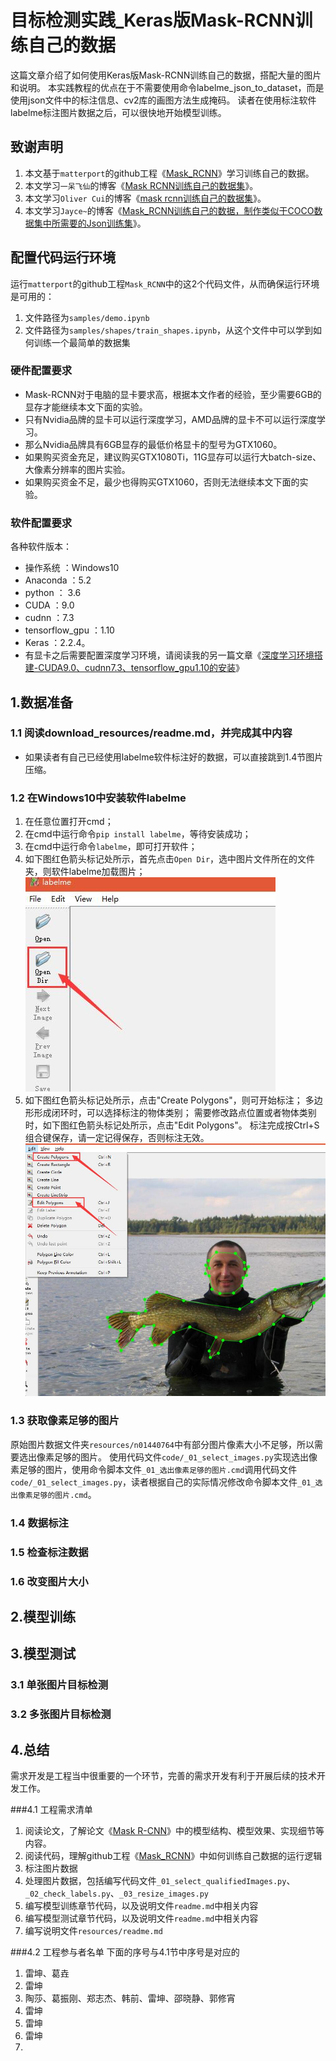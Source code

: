 # 目标检测实践_Keras版Mask-RCNN训练自己的数据
这篇文章介绍了如何使用Keras版Mask-RCNN训练自己的数据，搭配大量的图片和说明。
本实践教程的优点在于不需要使用命令labelme_json_to_dataset，而是使用json文件中的标注信息、cv2库的画图方法生成掩码。
读者在使用标注软件labelme标注图片数据之后，可以很快地开始模型训练。

## 致谢声明
1. 本文基于`matterport`的github工程《[Mask_RCNN](https://github.com/matterport/Mask_RCNN )》学习训练自己的数据。
2. 本文学习`一呆飞仙`的博客《[Mask RCNN训练自己的数据集](https://blog.csdn.net/l297969586/article/details/79140840 )》。
3. 本文学习`Oliver Cui`的博客《[mask rcnn训练自己的数据集](https://blog.csdn.net/qq_29462849/article/details/81037343 )》。
4. 本文学习`Jayce~`的博客《[Mask_RCNN训练自己的数据，制作类似于COCO数据集中所需要的Json训练集](https://blog.csdn.net/qq_15969343/article/details/80167215 )》。

## 配置代码运行环境
运行`matterport`的github工程`Mask_RCNN`中的这2个代码文件，从而确保运行环境是可用的：
1. 文件路径为`samples/demo.ipynb`
2. 文件路径为`samples/shapes/train_shapes.ipynb`，从这个文件中可以学到如何训练一个最简单的数据集
### 硬件配置要求
* Mask-RCNN对于电脑的显卡要求高，根据本文作者的经验，至少需要6GB的显存才能继续本文下面的实验。
* 只有Nvidia品牌的显卡可以运行深度学习，AMD品牌的显卡不可以运行深度学习。
* 那么Nvidia品牌具有6GB显存的最低价格显卡的型号为GTX1060。
* 如果购买资金充足，建议购买GTX1080Ti，11G显存可以运行大batch-size、大像素分辨率的图片实验。
* 如果购买资金不足，最少也得购买GTX1060，否则无法继续本文下面的实验。
### 软件配置要求
各种软件版本：
* 操作系统 ：Windows10
* Anaconda ：5.2
* python ： 3.6
* CUDA ：9.0
* cudnn ：7.3
* tensorflow_gpu ：1.10
* Keras ：2.2.4。
* 有显卡之后需要配置深度学习环境，请阅读我的另一篇文章《[深度学习环境搭建-CUDA9.0、cudnn7.3、tensorflow_gpu1.10的安装](https://www.jianshu.com/p/4ebaa78e0233)》

## 1.数据准备

### 1.1 阅读download_resources/readme.md，并完成其中内容
* 如果读者有自己已经使用labelme软件标注好的数据，可以直接跳到1.4节图片压缩。
### 1.2 在Windows10中安装软件labelme
1. 在任意位置打开cmd；
2. 在cmd中运行命令`pip install labelme`，等待安装成功；
3. 在cmd中运行命令`labelme`，即可打开软件；
4. 如下图红色箭头标记处所示，首先点击`Open Dir`，选中图片文件所在的文件夹，则软件labelme加载图片；
![点击Open_Dir.jpg](markdown_images/01.jpg)
5. 如下图红色箭头标记处所示，点击"Create Polygons"，则可开始标注；
  多边形形成闭环时，可以选择标注的物体类别；
  需要修改路点位置或者物体类别时，如下图红色箭头标记处所示，点击"Edit Polygons"。
  标注完成按Ctrl+S组合键保存，请一定记得保存，否则标注无效。
![点击Create_Polygons.jpg](markdown_images/02.jpg)
### 1.3 获取像素足够的图片
  原始图片数据文件夹`resources/n01440764`中有部分图片像素大小不足够，所以需要选出像素足够的图片。
  使用代码文件`code/_01_select_images.py`实现选出像素足够的图片，使用命令脚本文件`_01_选出像素足够的图片.cmd`调用代码文件`code/_01_select_images.py`，读者根据自己的实际情况修改命令脚本文件`_01_选出像素足够的图片.cmd`。
### 1.4 数据标注 

### 1.5 检查标注数据

### 1.6 改变图片大小


## 2.模型训练


## 3.模型测试

### 3.1 单张图片目标检测

### 3.2 多张图片目标检测


## 4.总结
需求开发是工程当中很重要的一个环节，完善的需求开发有利于开展后续的技术开发工作。

###4.1 工程需求清单
1. 阅读论文，了解论文《[Mask R-CNN](https://arxiv.org/pdf/1703.06870 )》中的模型结构、模型效果、实现细节等内容。
2. 阅读代码，理解github工程《[Mask_RCNN](https://github.com/matterport/Mask_RCNN )》中如何训练自己数据的运行逻辑
3. 标注图片数据
4. 处理图片数据，包括编写代码文件`_01_select_qualifiedImages.py`、`_02_check_labels.py`、`_03_resize_images.py`
5. 编写模型训练章节代码，以及说明文件`readme.md`中相关内容
6. 编写模型测试章节代码，以及说明文件`readme.md`中相关内容
7. 编写说明文件`resources/readme.md`

###4.2 工程参与者名单
下面的序号与4.1节中序号是对应的
1. 雷坤、葛垚
2. 雷坤
3. 陶莎、葛振刚、郑志杰、韩前、雷坤、邵晓静、郭修宵
4. 雷坤
5. 雷坤
6. 雷坤
7. 
